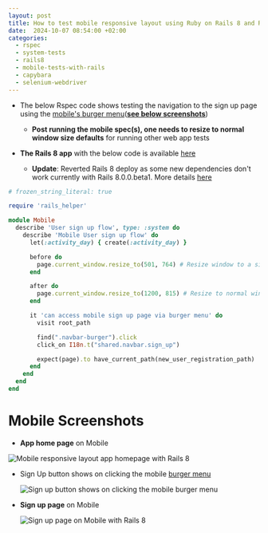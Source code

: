 ```yaml
---
layout: post
title: How to test mobile responsive layout using Ruby on Rails 8 and RSpec System Tests
date:  2024-10-07 08:54:00 +02:00
categories:
  - rspec
  - system-tests
  - rails8
  - mobile-tests-with-rails
  - capybara
  - selenium-webdriver
---
```


- The below Rspec code shows testing the navigation to the sign up page using the [mobile's burger menu](https://icons8.de/icons/set/hamburger-menu)(**[see below screenshots](#mobile-screenshots)**)
  - **Post running the mobile spec(s), one needs to resize to normal window size defaults** for running other web app tests
  
- **The Rails 8 app** with the below code is available [here](https://github.com/boddhisattva/learner-web/blob/upgrade_to_rails8/spec/system/mobile/mobile_users_authentication_flow_spec.rb)
  - **Update**: Reverted Rails 8 deploy as some new dependencies don't work currently with Rails 8.0.0.beta1. More details [here](https://github.com/boddhisattva/learner-web/pull/22/commits/36a5e5646c6bc11421400bd5e25c35030203f82f)
  
```ruby
# frozen_string_literal: true

require 'rails_helper'

module Mobile
  describe 'User sign up flow', type: :system do
    describe 'Mobile User sign up flow' do
      let(:activity_day) { create(:activity_day) }

      before do
        page.current_window.resize_to(501, 764) # Resize window to a size similar to that of mobile devices
      end

      after do
        page.current_window.resize_to(1200, 815) # Resize to normal window size defaults
      end

      it 'can access mobile sign up page via burger menu' do
        visit root_path

        find(".navbar-burger").click
        click_on I18n.t("shared.navbar.sign_up")

        expect(page).to have_current_path(new_user_registration_path)
      end
    end
  end
end
```

# Mobile Screenshots

- **App home page** on Mobile

![Mobile responsive layout app homepage with Rails 8](https://i.imgur.com/XnoQZ7I.jpeg)

- Sign Up button shows on clicking the mobile [burger menu](https://icons8.de/icons/set/hamburger-menu)

  ![Sign up button shows on clicking the mobile burger menu](https://i.imgur.com/hdh0IKS.jpeg)

- **Sign up page** on Mobile

  ![Sign up page on Mobile with Rails 8](https://i.imgur.com/9zAklr4.jpeg)
